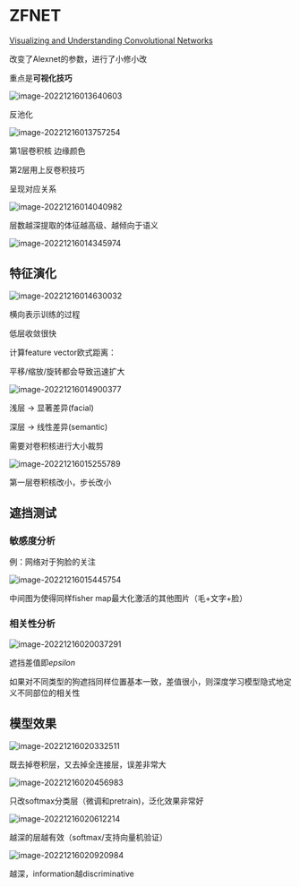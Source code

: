 # ZFNET

[Visualizing and Understanding Convolutional Networks](https://arxiv.org/pdf/1311.2901.pdf)

改变了Alexnet的参数，进行了小修小改

重点是**可视化技巧**

![image-20221216013640603](./1.png)

反池化

![image-20221216013757254](./2.png)

第1层卷积核 边缘颜色

第2层用上反卷积技巧

呈现对应关系

![image-20221216014040982](./3.png)

层数越深提取的体征越高级、越倾向于语义

![image-20221216014345974](./4.png)

## 特征演化

![image-20221216014630032](.\5.png)

横向表示训练的过程

低层收敛很快



计算feature vector欧式距离：

平移/缩放/旋转都会导致迅速扩大

![image-20221216014900377](.\6.png)



浅层 -> 显著差异(facial)

深层 -> 线性差异(semantic)



需要对卷积核进行大小裁剪

![image-20221216015255789](.\7.png)

第一层卷积核改小，步长改小



## 遮挡测试

### 敏感度分析

例：网络对于狗脸的关注

![image-20221216015445754](.\8.png)

中间图为使得同样fisher map最大化激活的其他图片（毛+文字+脸）

### 相关性分析

![image-20221216020037291](.\9.png)

遮挡差值即$epsilon$

如果对不同类型的狗遮挡同样位置基本一致，差值很小，则深度学习模型隐式地定义不同部位的相关性

## 模型效果

![image-20221216020332511](.\10.png)

既去掉卷积层，又去掉全连接层，误差非常大

![image-20221216020456983](.\11.png)

只改softmax分类层（微调和pretrain)，泛化效果非常好

![image-20221216020612214](.\12.png)

越深的层越有效（softmax/支持向量机验证）

![image-20221216020920984](.\13.png)

越深，information越discriminative